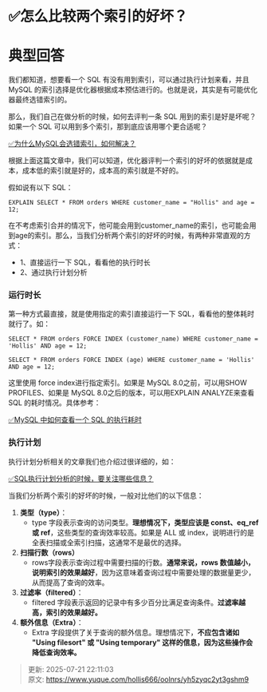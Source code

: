 # ✅怎么比较两个索引的好坏？

# 典型回答
我们都知道，想要看一个 SQL 有没有用到索引，可以通过执行计划来看，并且 MySQL 的索引选择是优化器根据成本预估进行的。也就是说，其实是有可能优化器最终选错索引的。



那么，我们自己在做分析的时候，如何去评判一条 SQL 用到的索引是好是坏呢？如果一个 SQL 可以用到多个索引，那到底应该用哪个更合适呢？



[✅为什么MySQL会选错索引，如何解决？](https://www.yuque.com/hollis666/oolnrs/ghy5i20ie717exee)



根据上面这篇文章中，我们可以知道，优化器评判一个索引的好坏的依据就是成本，成本低的索引就是好的，成本高的索引就是不好的。



假如说有以下 SQL：



```plain
EXPLAIN SELECT * FROM orders WHERE customer_name = "Hollis" and age = 12;
```



在不考虑索引合并的情况下，他可能会用到customer_name的索引，也可能会用到age的索引。那么，当我们分析两个索引的好坏的时候，有两种非常直观的方式：



+ 1、直接运行一下 SQL，看看他的执行时长
+ 2、通过执行计划分析



### 运行时长


第一种方式最直接，就是使用指定的索引直接运行一下 SQL，看看他的整体耗时就行了。如：  


```plain
SELECT * FROM orders FORCE INDEX (customer_name) WHERE customer_name = 'Hollis' AND age = 12;
```



```plain
SELECT * FROM orders FORCE INDEX (age) WHERE customer_name = 'Hollis' AND age = 12;
```



这里使用 force index进行指定索引。如果是 MySQL 8.0之前，可以用SHOW PROFILES、如果是 MySQL 8.0之后的版本，可以用EXPLAIN ANALYZE来查看 SQL 的耗时情况。具体参考：



[✅MySQL 中如何查看一个 SQL 的执行耗时](https://www.yuque.com/hollis666/oolnrs/aut470ml0sk31b4d)



### 执行计划


执行计划分析相关的文章我们也介绍过很详细的，如：



[✅SQL执行计划分析的时候，要关注哪些信息？](https://www.yuque.com/hollis666/oolnrs/fho0bamf4qpcril5)



当我们分析两个索引的好坏的时候，一般对比他们的以下信息：



1. **类型（type）**：
    - type 字段表示查询的访问类型。**理想情况下，类型应该是 const、eq_ref 或 ref**，这些类型的查询效率较高。如果是 ALL 或 index，说明进行的是全表扫描或全索引扫描，这通常不是最优的选择。
2. **扫描行数（rows）**
    - rows字段表示查询过程中需要扫描的行数。**通常来说，rows 数值越小，说明索引的效果越好**，因为这意味着查询过程中需要处理的数据量更少，从而提高了查询的效率。
3. **过滤率（filtered）**：
    - filtered 字段表示返回的记录中有多少百分比满足查询条件。**过滤率越高，索引的效果越好。**
4. **额外信息（Extra）**：
    - Extra 字段提供了关于查询的额外信息。理想情况下，**不应包含诸如 "Using filesort" 或 "Using temporary" 这样的信息，因为这些操作会降低查询效率。**



> 更新: 2025-07-21 22:11:03  
> 原文: <https://www.yuque.com/hollis666/oolnrs/yh5zyqc2yt3gshm9>